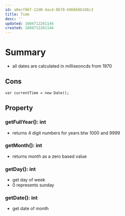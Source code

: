 ```yaml
---
id: a0ecf86f-12d0-4acd-8670-b96668b186c3
title: Time
desc: ''
updated: 1604712261144
created: 1604712261144
---
```


# Summary
- all dates are calculated in milliseoncds from 1970

## Cons
```
var currentTime = new Date();
```

## Property
### getFullYear(): int
- returns 4 digit numbers for years btw 1000 and 9999

### getMonth(): int
- returns month as a zero based value

### getDay(): int
- get day of week
- 0 represents sunday

### getDate(): int
- get date of month

